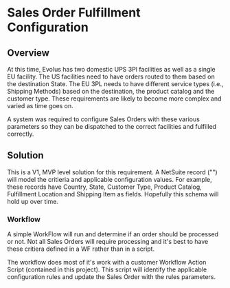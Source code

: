 # Sales Order Fulfillment Configuration

## Overview
At this time, Evolus has two domestic UPS 3Pl facilities as well as a single EU facility. The US facilities need to 
have orders routed to them based on the destination State. The EU 3PL needs to have different service types (i.e., 
Shipping Methods) based on the destination, the product catalog and the customer type. These requirements are likely to 
become more complex and varied as time goes on.

A system was required to configure Sales Orders with these various parameters so they can be dispatched to the correct 
facilities and fulfilled correctly.

## Solution
This is a V1, MVP level solution for this requirement. A NetSuite record ("") will model the critieria and applicable 
configuration values. For example, these records have Country, State, Customer Type, Product Catalog, Fulfillment 
Location and Shipping Item as fields. Hopefully this schema will hold up over time.

### Workflow
A simple WorkFlow will run and determine if an order should be processed or not. Not all Sales Orders will require 
processing and it's best to have these critiera defined in a WF rather than in a script.

The workflow does most of it's work with a customer Workflow Action Script (contained in this project). This script 
will identify the applicable configuration rules and update the Sales Order with the rules parameters.